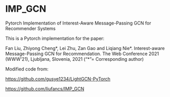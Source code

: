 # IMP_GCN
Pytorch Implementation of Interest-Aware Message-Passing GCN for Recommender Systems

This is a Pytorch implementation for the paper:

Fan Liu, Zhiyong Cheng*, Lei Zhu, Zan Gao and Liqiang Nie*. Interest-aware Message-Passing GCN for Recommendation. The Web Conference 2021 (WWW'21), Ljubljana, Slovenia, 2021 (“*”= Corresponding author)

Modified code from:

https://github.com/gusye1234/LightGCN-PyTorch

https://github.com/liufancs/IMP_GCN

